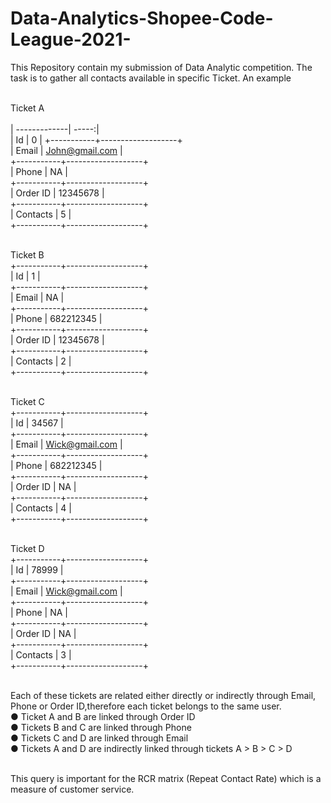 # Data-Analytics-Shopee-Code-League-2021-

This Repository contain my submission of Data Analytic competition. The task is to gather all contacts available in specific Ticket. An example<br><br>

Ticket A                          <br>                    
| -------------| -----:|                     
| Id        |   0              |
+-----------+-------------------+<br>
| Email     |   John@gmail.com  |<br>
+-----------+-------------------+<br>
| Phone     |   NA              |<br>
+-----------+-------------------+<br>
| Order ID  |   12345678        |<br>
+-----------+-------------------+<br>
| Contacts  |   5               |<br>
+-----------+-------------------+<br><br>

Ticket B <br>
+-----------+-------------------+<br>
| Id        |   1               |<br>
+-----------+-------------------+<br>
| Email     |   NA              |<br>
+-----------+-------------------+<br>
| Phone     |   682212345       |<br>
+-----------+-------------------+<br>
| Order ID  |   12345678        |<br>
+-----------+-------------------+<br>
| Contacts  |   2               |<br>
+-----------+-------------------+<br><br>

Ticket C<br>
+-----------+-------------------+<br>
| Id        |   34567           |<br>
+-----------+-------------------+<br>
| Email     |   Wick@gmail.com  |<br>
+-----------+-------------------+<br>
| Phone     |   682212345       |<br>
+-----------+-------------------+<br>
| Order ID  |   NA              |<br>
+-----------+-------------------+<br>
| Contacts  |   4               |<br>
+-----------+-------------------+<br><br>

Ticket D<br>
+-----------+-------------------+<br>
| Id        |   78999           |<br>
+-----------+-------------------+<br>
| Email     |   Wick@gmail.com  |<br>
+-----------+-------------------+<br>
| Phone     |   NA              |<br>
+-----------+-------------------+<br>
| Order ID  |   NA              |<br>
+-----------+-------------------+<br>
| Contacts  |   3               |<br>
+-----------+-------------------+<br><br>

Each of these tickets are related either directly or indirectly through Email, Phone or Order ID,therefore each ticket belongs to the same user.<br>
● Ticket A and B are linked through Order ID<br>
● Tickets B and C are linked through Phone<br>
● Tickets C and D are linked through Email<br>
● Tickets A and D are indirectly linked through tickets A > B > C > D <br><br>

This query is important for the RCR matrix (Repeat Contact Rate) which is a measure of customer service.
